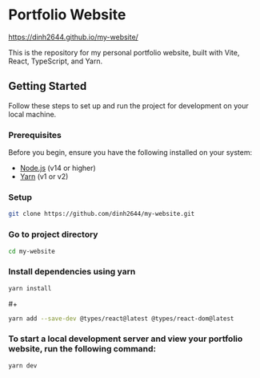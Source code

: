 # Portfolio Website

https://dinh2644.github.io/my-website/

This is the repository for my personal portfolio website, built with Vite, React, TypeScript, and Yarn.

## Getting Started

Follow these steps to set up and run the project for development on your local machine.

### Prerequisites

Before you begin, ensure you have the following installed on your system:

- [Node.js](https://nodejs.org/) (v14 or higher)
- [Yarn](https://yarnpkg.com/) (v1 or v2)

### Setup
   ```bash
   git clone https://github.com/dinh2644/my-website.git
   ```
### Go to project directory
   ```bash
   cd my-website
   ```
### Install dependencies using yarn
   ```bash
   yarn install
   ```
   #+
   ```bash
   yarn add --save-dev @types/react@latest @types/react-dom@latest
   ```
###  To start a local development server and view your portfolio website, run the following command:
   ```bash
   yarn dev
   ```



